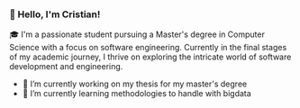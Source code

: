 ### 👋 Hello, I'm Cristian!

 🎓 I'm a passionate student pursuing a Master's degree in Computer Science with a focus on software engineering. Currently in the final stages of my academic journey, I thrive on exploring the intricate world of software development and engineering.

- 🔭 I’m currently working on my thesis for my master's degree
- 🌱 I’m currently learning methodologies to handle with bigdata

